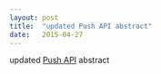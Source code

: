 ```yaml
---
layout: post
title:  "updated Push API abstract"
date:   2015-04-27
---
```


updated <a href="http://www.w3.org/TR/push-api/">Push API</a> abstract

